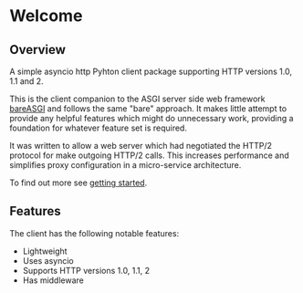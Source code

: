 # Welcome

## Overview

A simple asyncio http Pyhton client package supporting HTTP versions 1.0, 1.1
and 2.

This is the client companion to the ASGI server side web framework
[bareASGI](https://github.com/rob-blackbourn/bareASGI) and follows the same
"bare" approach. It makes little attempt to provide any helpful features which
might do unnecessary work, providing a foundation for whatever feature set is
required.

It was written to allow a web server which had negotiated the HTTP/2 protocol
for make outgoing HTTP/2 calls. This increases performance and simplifies proxy
configuration in a micro-service architecture.

To find out more see [getting started](user-guide/getting-started.md).

## Features

The client has the following notable features:

* Lightweight
* Uses asyncio
* Supports HTTP versions 1.0, 1.1, 2
* Has middleware
